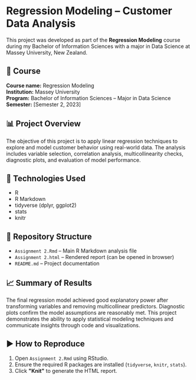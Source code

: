 # Regression Modeling – Customer Data Analysis

This project was developed as part of the **Regression Modeling** course during my Bachelor of Information Sciences with a major in Data Science at Massey University, New Zealand.

## 📘 Course
**Course name:** Regression Modeling  
**Institution:** Massey University  
**Program:** Bachelor of Information Sciences – Major in Data Science  
**Semester:** [Semester 2, 2023]

## 📊 Project Overview
The objective of this project is to apply linear regression techniques to explore and model customer behavior using real-world data. The analysis includes variable selection, correlation analysis, multicollinearity checks, diagnostic plots, and evaluation of model performance.

## 🧰 Technologies Used
- R
- R Markdown
- tidyverse (dplyr, ggplot2)
- stats
- knitr

## 📁 Repository Structure

- `Assignment 2.Rmd` – Main R Markdown analysis file  
- `Assignment 2.html` – Rendered report (can be opened in browser)  
- `README.md` – Project documentation  

## 📈 Summary of Results
The final regression model achieved good explanatory power after transforming variables and removing multicollinear predictors. Diagnostic plots confirm the model assumptions are reasonably met. This project demonstrates the ability to apply statistical modeling techniques and communicate insights through code and visualizations.

## ▶️ How to Reproduce
1. Open `Assignment 2.Rmd` using RStudio.
2. Ensure the required R packages are installed (`tidyverse`, `knitr`, `stats`).
3. Click **"Knit"** to generate the HTML report.

